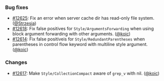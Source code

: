 ### Bug fixes

* [#12625](https://github.com/rubocop/rubocop/pull/12625): Fix an error when server cache dir has read-only file system. ([@Strzesia][])
* [#12618](https://github.com/rubocop/rubocop/issues/12618): Fix false positives for `Style/ArgumentsForwarding` when using block argument forwarding with other arguments. ([@koic][])
* [#12614](https://github.com/rubocop/rubocop/issues/12614): Fix false positiveis for `Style/RedundantParentheses` when parentheses in control flow keyword with multiline style argument. ([@koic][])

### Changes

* [#12617](https://github.com/rubocop/rubocop/issues/12617): Make `Style/CollectionCompact` aware of `grep_v` with nil. ([@koic][])

[@Strzesia]: https://github.com/Strzesia
[@koic]: https://github.com/koic
